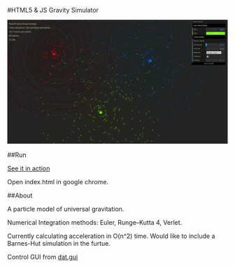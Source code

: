 #HTML5 & JS Gravity Simulator

![alt text](screenshot.png "screenshot")

##Run

[See it in action](http://lemmingapex.github.io/PlanetsGravitySimulator/)

Open index.html in google chrome.


##About

A particle model of universal gravitation.

Numerical Integration methods: Euler, Runge–Kutta 4, Verlet.

Currently calculating acceleration in O(n^2) time.  Would like to include a Barnes-Hut simulation in the furtue.

Control GUI from <a href="https://code.google.com/p/dat-gui/">dat.gui</a>
